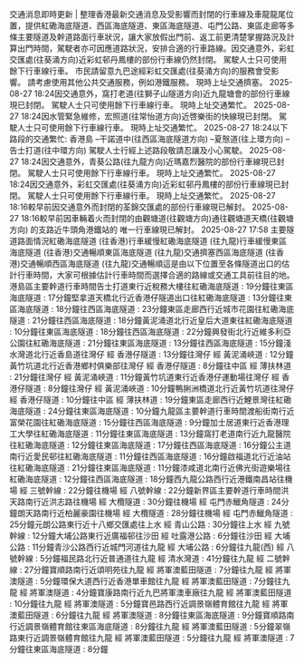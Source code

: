 交通消息即時更新 | 整理香港最新交通消息及受影響而封閉的行車線及車龍龍尾位置，提供紅磡海底隧道、西區海底隧道、東區海底隧道、屯門公路、東區走廊等多條主要隧道及幹道路面行車狀況，讓大家放假出門前、返工前更清楚掌握路況及計算出門時間，駕駛者亦可因應道路狀況，安排合適的行車路線。因交通意外，彩虹交匯處(往葵涌方向)近彩虹邨丹鳳樓的部份行車線仍然封閉。 駕駛人士只可使用餘下行車線行車。 市民請留意九巴途經彩虹交匯處(往葵涌方向)的服務會受影響。 請考慮使用其他公共交通服務，例如港鐵服務。 現時上址交通擠塞。 2025-08-27 18:24因交通意外，窩打老道(往獅子山隧道方向)近九龍塘會的部份行車線現已封閉。 駕駛人士只可使用餘下行車線行車。 現時上址交通繁忙。 2025-08-27 18:24因水管緊急維修，宏照道(往常怡道方向)近啓樂街的快線現已封閉。 駕駛人士只可使用餘下行車線行車。 現時上址交通繁忙。 2025-08-27 18:24以下路段的交通繁忙: 香港島 –干諾道中(往西區海底隧道方向) –夏慤道(往上環方向) –告士打道(往中環方向) 駕駛人士行經上述路段敬請忍讓及小心駕駛。 2025-08-27 18:24因交通意外，青葵公路(往九龍方向)近瑪嘉烈醫院的部份行車線現已封閉。 駕駛人士只可使用餘下行車線行車。 現時上址交通繁忙。 2025-08-27 18:24因交通意外，彩虹交匯處(往葵涌方向)近彩虹邨丹鳳樓的部份行車線現已封閉。 駕駛人士只可使用餘下行車線行車。 現時上址交通繁忙。 2025-08-27 18:16較早前因交通意外而封閉的荃錦交匯處的部份行車線現已解封。 2025-08-27 18:16較早前因車輛着火而封閉的由觀塘道(往觀塘方向)通往觀塘道天橋(往觀塘方向) 的支路近牛頭角港鐵站的 唯一行車線現已解封。 2025-08-27 17:58 主要隧道路面情況紅磡海底隧道 (往香港)行車緩慢紅磡海底隧道 (往九龍)行車緩慢東區海底隧道 (往香港)交通暢順東區海底隧道 (往九龍)交通擠塞西區海底隧道 (往香港)交通暢順西區海底隧道 (往九龍)交通暢順這是由以下位置至各條隧道出口的估計行車時間，大家可根據估計行車時間而選擇合適的路線或交通工具前往目的地。港島區主要幹道行車時間告士打道東行近稅務大樓往紅磡海底隧道 : 19分鐘往東區海底隧道 : 17分鐘堅拿道天橋北行近香港仔隧道出口往紅磡海底隧道 : 13分鐘往東區海底隧道 : 18分鐘往西區海底隧道 : 23分鐘東區走廊西行近城市花園往紅磡海底隧道 : 21分鐘往西區海底隧道 : 18分鐘黃泥涌道北行近皇后大道東往紅磡海底隧道 : 10分鐘往東區海底隧道 : 18分鐘往西區海底隧道 : 22分鐘興發街北行近維多利亞公園往紅磡海底隧道 : 21分鐘往東區海底隧道 : 13分鐘往西區海底隧道 : 15分鐘淺水灣道北行近香島道往灣仔 經 香港仔隧道 : 13分鐘往灣仔 經 黃泥涌峽道 : 12分鐘黃竹坑道北行近香港鄉村俱樂部往灣仔 經 香港仔隧道 : 8分鐘往中區 經 薄扶林道 : 21分鐘往灣仔 經 黃泥涌峽道 : 11分鐘黃竹坑道東行近香港仔運動場往灣仔 經 香港仔隧道 : 8分鐘往灣仔 經 黃泥涌峽道 : 10分鐘鴨脷洲橋道北行近黃竹坑道往灣仔 經 香港仔隧道 : 10分鐘往中區 經 薄扶林道 : 19分鐘東區走廊西行近鯉景灣往紅磡海底隧道 : 24分鐘往東區海底隧道 : 10分鐘九龍區主要幹道行車時間渡船街南行近富榮花園往紅磡海底隧道 : 15分鐘往西區海底隧道 : 9分鐘加士居道東行近香港理工大學往紅磡海底隧道 : 11分鐘往東區海底隧道 : 13分鐘窩打老道南行近九龍醫院往紅磡海底隧道 : 12分鐘往東區海底隧道 : 17分鐘往西區海底隧道 : 16分鐘公主道南行近愛民邨往紅磡海底隧道 : 11分鐘往西區海底隧道 : 16分鐘啟福道北行近油站往紅磡海底隧道 : 21分鐘往東區海底隧道 : 11分鐘漆咸道北南行近佛光街遊樂場往紅磡海底隧道 : 12分鐘往西區海底隧道 : 18分鐘西九龍公路西行近港鐵南昌站往機場 經 三號幹線 : 22分鐘往機場 經 八號幹線 : 22分鐘新界區主要幹道行車時間洪天路南行近洪志路往機場 經 大欖隧道 : 30分鐘往機場 經 屯門赤鱲角隧道 : 24分鐘朗天路南行近柏麗豪園往機場 經 大欖隧道 : 28分鐘往機場 經 屯門赤鱲角隧道 : 25分鐘元朗公路東行近十八鄉交匯處往上水 經 青山公路 : 30分鐘往上水 經 九號幹線 : 12分鐘大埔公路東行近廣福邨往沙田 經 吐露港公路 : 6分鐘往沙田 經 大埔公路 : 11分鐘青沙公路西行近城門河道往九龍 經 大埔公路 : 6分鐘往九龍(西) 經 八號幹線 : 5分鐘福民路北行近普通道往九龍 經 清水灣道 : 41分鐘往九龍 經 二號幹線 : 27分鐘寶順路南行近頌明苑往九龍 經 將軍澳藍田隧道 : 7分鐘往九龍 經 將軍澳隧道 : 5分鐘環保大道西行近香港單車館往九龍 經 將軍澳藍田隧道 : 7分鐘往九龍 經 將軍澳隧道 : 4分鐘寶康路南行近九巴將軍澳車廠往九龍 經 將軍澳藍田隧道 : 10分鐘往九龍 經 將軍澳隧道 : 5分鐘寶邑路西行近調景嶺體育館往九龍 經 將軍澳藍田隧道 : 6分鐘往九龍 經 將軍澳隧道 : 8分鐘往東區海底隧道 : 9分鐘寶順路南行近調景嶺體育館往東區海底隧道 : 8分鐘往九龍 經 將軍澳藍田隧道 : 5分鐘翠嶺路東行近調景嶺體育館往九龍 經 將軍澳藍田隧道 : 5分鐘往九龍 經 將軍澳隧道 : 7分鐘往東區海底隧道 : 8分鐘